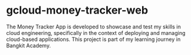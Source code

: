 # gcloud-money-tracker-web
The Money Tracker App is developed to showcase and test my skills in cloud engineering, specifically in the context of deploying and managing cloud-based applications. This project is part of my learning journey in Bangkit Academy.
